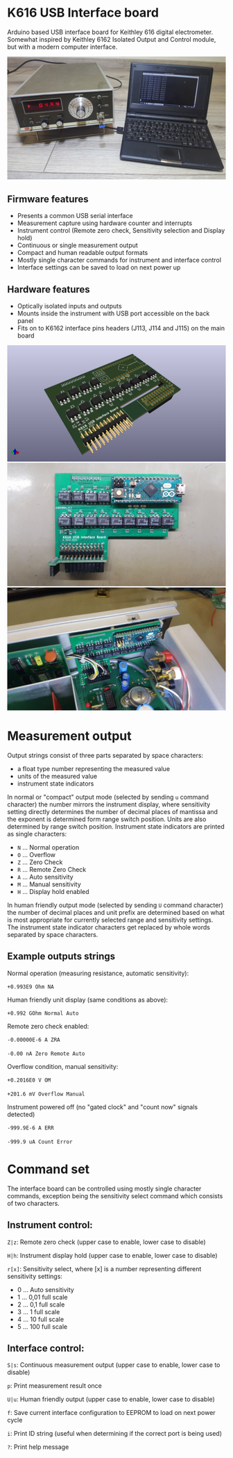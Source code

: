 # K616 USB Interface board

Arduino based USB interface board for Keithley 616 digital electrometer. Somewhat inspired by Keithley 6162 Isolated Output and Control module, but with a modern computer interface.

![K616_USB_IF_TopImage](TopImage.jpg)

## Firmware features

- Presents a common USB serial interface
- Measurement capture using hardware counter and interrupts
- Instrument control (Remote zero check, Sensitivity selection and Display hold)
- Continuous or single measurement output
- Compact and human readable output formats
- Mostly single character commands for instrument and interface control
- Interface settings can be saved to load on next power up

## Hardware features

- Optically isolated inputs and outputs
- Mounts inside the instrument with USB port accessible on the back panel
- Fits on to K6162 interface pins headers (J113, J114 and J115) on the main board

![K616_USB_IF_3D](hardware/Images/K616_USB_IF_3D.png)
![K616_USB_IF_Assembled](hardware/Images/IMG_20220907_223857.jpg)
![K616_USB_IF_Mounted](hardware/Images/IMG_20220907_223535.jpg)

# Measurement output

Output strings consist of three parts separated by space characters: 
- a float type number representing the measured value
- units of the measured value
- instrument state indicators

In normal or "compact" output mode (selected by sending `u` command character) the number mirrors the instrument display, where sensitivity setting directly determines the number of decimal places of mantissa and the exponent is determined form range switch position. Units are also determined by range switch position. Instrument state indicators are printed as single characters:
- `N` ... Normal operation
- `O` ... Overflow
- `Z` ... Zero Check
- `R` ... Remote Zero Check
- `A` ... Auto sensitivity
- `M` ... Manual sensitivity
- `H` ... Display hold enabled 

In human friendly output mode (selected by sending `U` command character) the number of decimal places and unit prefix are determined based on what is most appropriate for currently selected range and sensitivity settings. The instrument state indicator characters get replaced by whole words separated by space characters.

## Example outputs strings

Normal operation (measuring resistance, automatic sensitivity):

    +0.993E9 Ohm NA

Human friendly unit display (same conditions as above):

    +0.992 GOhm Normal Auto

Remote zero check enabled:

    -0.00000E-6 A ZRA

    -0.00 nA Zero Remote Auto

Overflow condition, manual sensitivity:

    +0.2016E0 V OM

    +201.6 mV Overflow Manual

Instrument powered off (no "gated clock" and "count now" signals detected)

    -999.9E-6 A ERR

    -999.9 uA Count Error

# Command set

The interface board can be controlled using mostly single character commands, exception being the sensitivity select command which consists of two characters.

## Instrument control:

`Z|z`: Remote zero check (upper case to enable, lower case to disable)

`H|h`: Instrument display hold (upper case to enable, lower case to disable)

`r[x]`: Sensitivity select, where [x] is a number representing different sensitivity settings:
- 0 ... Auto sensitivity
- 1 ... 0,01 full scale
- 2 ... 0,1 full scale
- 3 ... 1 full scale
- 4 ... 10 full scale
- 5 ... 100 full scale

## Interface control:

`S|s`: Continuous measurement output (upper case to enable, lower case to disable)

`p`: Print measurement result once

`U|u`: Human friendly output (upper case to enable, lower case to disable)

`f`: Save current interface configuration to EEPROM to load on next power cycle

`i`: Print ID string (useful when determining if the correct port is being used)

`?`: Print help message
